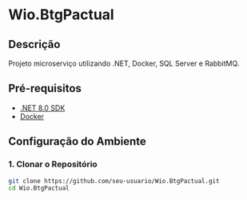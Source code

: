 # Wio.BtgPactual

## Descrição

Projeto microserviço utilizando .NET, Docker, SQL Server e RabbitMQ.

## Pré-requisitos

- [.NET 8.0 SDK](https://dotnet.microsoft.com/download/dotnet/8.0)
- [Docker](https://www.docker.com/get-started)

## Configuração do Ambiente

### 1. Clonar o Repositório

```sh
git clone https://github.com/seu-usuario/Wio.BtgPactual.git
cd Wio.BtgPactual
